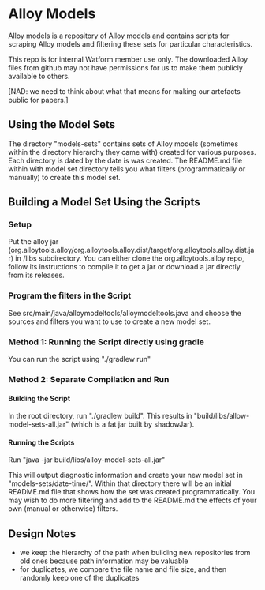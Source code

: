 # Alloy Models

Alloy models is a repository of Alloy models and contains scripts for scraping Alloy models and filtering these sets for particular characteristics.

This repo is for internal Watform member use only.  The downloaded Alloy files from github may not have permissions for us to make them publicly available to others.

[NAD: we need to think about what that means for making our artefacts public for papers.]

## Using the Model Sets

The directory "models-sets" contains sets of Alloy models (sometimes within the directory hierarchy they came with) created for various purposes.  Each directory is dated by the date is was created.  The README.md file within with model set directory tells you what filters (programmatically or manually) to create this model set.

## Building a Model Set Using the Scripts

### Setup

Put the alloy jar (org.alloytools.alloy/org.alloytools.alloy.dist/target/org.alloytools.alloy.dist.jar) in /libs subdirectory. You can either clone the org.alloytools.alloy repo, follow its instructions to compile it to get a jar or download a jar directly from its releases.

### Program the filters in the Script

See src/main/java/alloymodeltools/alloymodeltools.java and choose the sources and filters you want to use to create a new model set.

### Method 1: Running the Script directly using gradle

You can run the script using "./gradlew run"

### Method 2: Separate Compilation and Run

#### Building the Script

In the root directory, run "./gradlew build".   This results in "build/libs/allow-model-sets-all.jar" (which is a fat jar built by shadowJar).

#### Running the Scripts

Run "java -jar build/libs/alloy-model-sets-all.jar"

This will output diagnostic information and create your new model set in "models-sets/date-time/".  Within that directory there will be an initial README.md file that shows how the set was created programmatically.  You may wish to do more filtering and add to the README.md the effects of your own (manual or otherwise) filters.

## Design Notes

* we keep the hierarchy of the path when building new repositories from old ones because path information may be valuable
* for duplicates, we compare the file name and file size, and then randomly keep one of the duplicates
